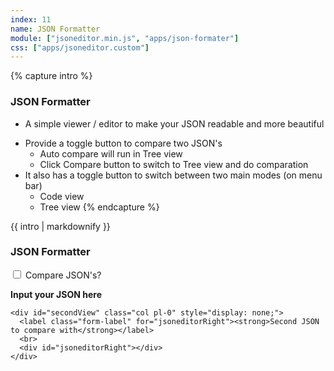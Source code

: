 ```yaml
---
index: 11
name: JSON Formatter
module: ["jsoneditor.min.js", "apps/json-formater"]
css: ["apps/jsoneditor.custom"]
---
```


{% capture intro %}
### JSON Formatter
<!-- separator -->
- A simple viewer / editor to make your JSON readable and more beautiful
<!-- separator -->
- Provide a toggle button to compare two JSON's
    - Auto compare will run in Tree view
    - Click Compare button to switch to Tree view and do comparation
- It also has a toggle button to switch between two main modes (on menu bar)
    - Code view
    - Tree view
{% endcapture %}

<div id="intro" class="tool-wrapper mb-4">
  {{ intro | markdownify }}
  <div id="alertIntro" class="alert mt-2" role="alert" style="display: none"></div>
</div>

<div class="tool-wrapper">
  <h3>JSON Formatter</h3>

  <div class="form-check form-check mb-2">
    <input
      class="form-check-input"
      type="checkbox"
      id="compareJson"
      data-toggle="tooltip"
      title="check if you want to compare two JSON's."
    >
    <label class="form-check-label" for="compareJson">Compare JSON's?</label>
  </div>

  <button id="compare" type="button" class="btn btn-outline-dark mb-2" style="display: none">Compare</button>
  <button id="clearJson" type="button" class="btn btn-outline-dark mb-2" style="display: none">Clear Comparation</button>
  <div id="alert" class="alert mt-2" role="alert" style="display: none"></div>

  <div class="row mb-4">
    <div class="col">
      <label class="form-label" for="jsoneditorLeft"><strong>Input your JSON here</strong></label>
      <br>
      <div id="jsoneditorLeft"></div>
    </div>

    <div id="secondView" class="col pl-0" style="display: none;">
      <label class="form-label" for="jsoneditorRight"><strong>Second JSON to compare with</strong></label>
      <br>
      <div id="jsoneditorRight"></div>
    </div>
  </div>
</div>
